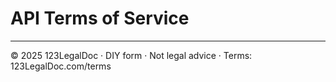 # API Terms of Service

---
© 2025 123LegalDoc · DIY form · Not legal advice · Terms: 123LegalDoc.com/terms
